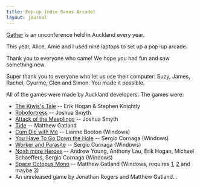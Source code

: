 ```yaml
---
title: Pop-up Indie Games Arcade!
layout: journal
---
```


[Gather](http://gathergather.co.nz/) is an unconference held in Auckland every year.

This year, Alice, Amie and I used nine laptops to set up a pop-up arcade.

Thank you to everyone who came! We hope you had fun and saw something new.

Super thank you to everyone who let us use their computer: Suzy, James, Rachel, Gyurme, Glen and Simon. You made it possible.

All of the games were made by Auckland developers. The games were:

* [The Kiwis's Tale](http://earok.net/the-kiwis-tale) -- Erik Hogan & Stephen Knightly
* [Robofortress](http://www.tinyfrogsoftware.com/robofortress/) -- Joshua Smyth
* [Attack of the Meeplings](http://www.tinyfrogsoftware.com/games/attack-of-the-meeplings/) -- Joshua Smyth
* [Tide](http://www.matthewgatland.com/games/tide/) -- Matthew Gatland
* [Cum Die with Me](http://www.onegameamonth.com/Liannethy) -- Lianne Booton (Windows)
* [You Have To Go Down the Hole](http://sergiocornaga.tumblr.com/post/7416495044/you-have-to-go-down-the-hole-2009) -- Sergio Cornaga (Windows)
* [Worker and Parasite](http://sergiocornaga.tumblr.com/post/13056331523/worker-parasite-the-game-2011) -- Sergio Cornaga (Windows)
* [Noah more Heroes](http://earok.net/game/noah-more-heroes) -- Andrew Young, Anthony Lau, Erik Hogan, Michael Schaeffers, Sergio Cornaga (Windows)
* [Space Octopus Mono](https://dl.dropboxusercontent.com/u/97676465/Space%20Octopus%20Mono%202013-07-11.zip) -- Matthew Gatland (Windows, requires [1](http://www.microsoft.com/en-us/download/details.aspx?id=24872), [2](http://www.microsoft.com/en-us/download/details.aspx?id=20914) and maybe [3](http://www.microsoft.com/en-us/download/details.aspx?id=25))
* An unreleased game by Jonathan Rogers and Matthew Gatland...
